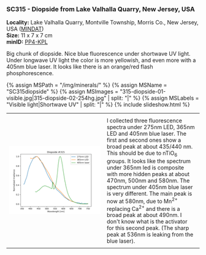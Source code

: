 
### <a name="SC315"></a> SC315 - Diopside from Lake Valhalla Quarry, New Jersey, USA

**Locality:** Lake Valhalla Quarry, Montville Township, Morris Co., New Jersey, USA  ([MINDAT](https://www.mindat.org/loc-12551.html))  
**Size:** 11 x 7 x 7 cm  
**minID:** [PP4-KPL](https://www.mindat.org/PP4-KPL)

Big chunk of diopside. Nice blue fluorescence under shortwave UV light. Under
longwave UV light the color is more yellowish, and even more with a 405nm
blue laser.  It looks like there is an orange/red flash phosphorescence.

{% assign MSPath = "/img/minerals/" %}
{% assign MSName = "SC315diopside" %}
{% assign MSImages = "315-diopside-01-visible.jpg|315-diopside-02-254hg.jpg" | split: "|" %}
{% assign MSLabels = "Visible light|Shortwave UV" | split: "|" %}
{% include slideshow.html %}

<table width="100%">
<tr>
<td width="50%"><img src="/img/spectra/315-diopside-compare.png" width="100%" ></td>
<td width="50%" style="padding:10px">
I collected three fluorescence spectra under 275nm LED, 365nm LED and 405nm
blue laser.  The first and second ones show a broad peak at about 435/440 nm.
This should be due to nTiO<sub>6</sub> groups.  It looks like the spectrum
under 365nm led is composite with more hidden peaks at about 470nm, 500nm and
580nm.  The spectrum under 405nm blue laser is very different. The main peak is
now at 580nm, due to Mn<sup>2+</sup> replacing Ca<sup>2+</sup> and there is a
broad peak at about 490nm. I don't know what is the activator for this second
peak. (The sharp peak at 536nm is leaking from the blue laser).
</td></tr></table>
<br>

